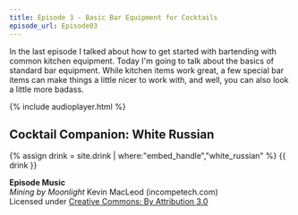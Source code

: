 ```yaml
---
title: Episode 3 - Basic Bar Equipment for Cocktails
episode_url: Episode03
---
```


In the last episode I talked about how to get started with bartending with common kitchen equipment. Today I'm going to talk about the basics of standard bar equipment. While kitchen items work great, a few special bar items can make things a little nicer to work with, and well, you can also look a little more badass.

{% include audioplayer.html %}

## Cocktail Companion: White Russian
{% assign drink = site.drink | where:"embed_handle","white_russian" %}
{{ drink }}

**Episode Music**  
*Mining by Moonlight* Kevin MacLeod (incompetech.com)  
Licensed under [Creative Commons: By Attribution 3.0](http://creativecommons.org/licenses/by/3.0/)